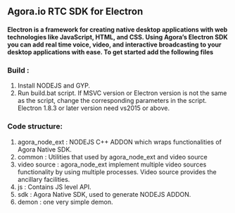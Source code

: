 ## Agora.io RTC SDK for Electron

#### Electron is a framework for creating native desktop applications with web technologies like JavaScript, HTML, and CSS. Using Agora’s Electron SDK you can add real time voice, video, and interactive broadcasting to your desktop applications with ease. To get started add the following files


### Build :
1. Install NODEJS and GYP.
2. Run build.bat script.
If MSVC version or Electron version is not the same as the script, change the corresponding parameters in the script. Electron 1.8.3 or later version need vs2015 or above.


### Code structure:
1. agora_node_ext : NODEJS C++ ADDON which wraps functionalities of Agora Native SDK.
2. common : Utilities that used by agora_node_ext and video source
3. video source : agora_node_ext implement multiple video sources functionality by using multiple processes. Video source provides the ancillary facilities.
4. js : Contains JS level API.
5. sdk : Agora Native SDK, used to generate NODEJS ADDON.
6. demon : one very simple demon.




